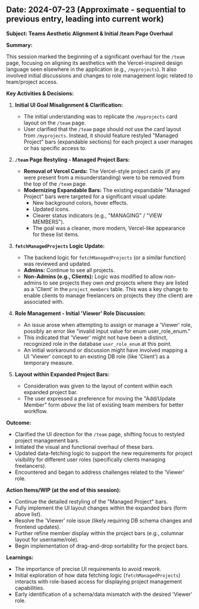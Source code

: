 ## Date: 2024-07-23 (Approximate - sequential to previous entry, leading into current work)

**Subject: Teams Aesthetic Alignment & Initial /team Page Overhaul**

**Summary:**

This session marked the beginning of a significant overhaul for the `/team` page, focusing on aligning its aesthetics with the Vercel-inspired design language seen elsewhere in the application (e.g., `/myprojects`). It also involved initial discussions and changes to role management logic related to team/project access.

**Key Activities & Decisions:**

1.  **Initial UI Goal Misalignment & Clarification:**
    *   The initial understanding was to replicate the `/myprojects` card layout on the `/team` page.
    *   User clarified that the `/team` page should *not* use the card layout from `/myprojects`. Instead, it should feature restyled "Managed Project" bars (expandable sections) for each project a user manages or has specific access to.

2.  **`/team` Page Restyling - Managed Project Bars:**
    *   **Removal of Vercel Cards:** The Vercel-style project cards (if any were present from a misunderstanding) were to be removed from the top of the `/team` page.
    *   **Modernizing Expandable Bars:** The existing expandable "Managed Project" bars were targeted for a significant visual update:
        *   New background colors, hover effects.
        *   Updated icons.
        *   Clearer status indicators (e.g., "MANAGING" / "VIEW MEMBERS").
        *   The goal was a cleaner, more modern, Vercel-like appearance for these list items.

3.  **`fetchManagedProjects` Logic Update:**
    *   The backend logic for `fetchManagedProjects` (or a similar function) was reviewed and updated.
    *   **Admins:** Continue to see all projects.
    *   **Non-Admins (e.g., Clients):** Logic was modified to allow non-admins to see projects they own *and* projects where they are listed as a 'Client' in the `project_members` table. This was a key change to enable clients to manage freelancers on projects they (the client) are associated with.

4.  **Role Management - Initial 'Viewer' Role Discussion:**
    *   An issue arose when attempting to assign or manage a 'Viewer' role, possibly an error like "invalid input value for enum user_role_enum."
    *   This indicated that 'Viewer' might not have been a distinct, recognized role in the database `user_role_enum` at this point.
    *   An initial workaround or discussion might have involved mapping a UI 'Viewer' concept to an existing DB role (like 'Client') as a temporary measure.

5.  **Layout within Expanded Project Bars:**
    *   Consideration was given to the layout of content within each expanded project bar.
    *   The user expressed a preference for moving the "Add/Update Member" form *above* the list of existing team members for better workflow.

**Outcome:**

*   Clarified the UI direction for the `/team` page, shifting focus to restyled project management bars.
*   Initiated the visual and functional overhaul of these bars.
*   Updated data-fetching logic to support the new requirements for project visibility for different user roles (specifically clients managing freelancers).
*   Encountered and began to address challenges related to the 'Viewer' role.

**Action Items/WIP (at the end of this session):**

*   Continue the detailed restyling of the "Managed Project" bars.
*   Fully implement the UI layout changes within the expanded bars (form above list).
*   Resolve the 'Viewer' role issue (likely requiring DB schema changes and frontend updates).
*   Further refine member display within the project bars (e.g., columnar layout for username/role).
*   Begin implementation of drag-and-drop sortability for the project bars.

**Learnings:**

*   The importance of precise UI requirements to avoid rework.
*   Initial exploration of how data fetching logic (`fetchManagedProjects`) interacts with role-based access for displaying project management capabilities.
*   Early identification of a schema/data mismatch with the desired 'Viewer' role. 